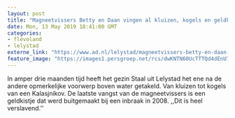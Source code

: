 ```yaml
---
layout: post
title: "Magneetvissers Betty en Daan vingen al kluizen, kogels en geldkistjes"
date: Mon, 13 May 2019 18:41:00 GMT
categories: 
- flevoland 
- lelystad 
externe_link: "https://www.ad.nl/lelystad/magneetvissers-betty-en-daan-vingen-al-kluizen-kogels-en-geldkistjes~a390b421/"
feature_image: "https://images1.persgroep.net/rcs/dwKNTN60UcTTTQd4dEnU7xcVd44/diocontent/148270107/_fitwidth/400/?appId=21791a8992982cd8da851550a453bd7f&quality=0.7"
---
```


In amper drie maanden tijd heeft het gezin Staal uit Lelystad het ene na de andere opmerkelijke voorwerp boven water getakeld. Van kluizen tot kogels van een Kalasjnikov. De laatste vangst van de magneetvissers is een geldkistje dat werd buitgemaakt bij een inbraak in 2008. ,,Dit is heel verslavend.’’
